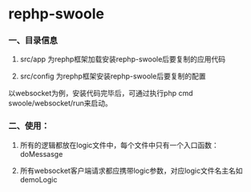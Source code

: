 # rephp-swoole
### 一、目录信息 
1. src/app     为rephp框架加载安装rephp-swoole后要复制的应用代码

2. src/config  为rephp框架安装rephp-swoole后要复制的配置

以websocket为例，安装代码完毕后，可通过执行php cmd swoole/websocket/run来启动。


### 二、使用：
1. 所有的逻辑都放在logic文件中，每个文件中只有一个入口函数：doMessasge

2. 所有websocket客户端请求都应携带logic参数，对应logic文件名主名如demoLogic

